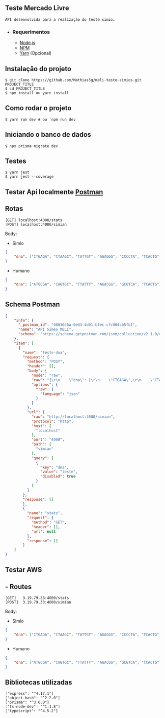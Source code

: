 ## Teste Mercado Livre

    API desenvolvida para a realização do teste simio.

- ### Requerimentos
    - [Node.js](https://nodejs.org/)
    - [NPM](https://npmjs.org/) 
    - [Yarn](https://yarnpkg.com/) (Opcional)

## Instalação do projeto

    $ git clone https://github.com/Mathias5g/meli-teste-simios.git PROJECT_TITLE
    $ cd PROJECT_TITLE
    $ npm install ou yarn install

## Como rodar o projeto
    $ yarn run dev # ou `npm run dev

## Iniciando o banco de dados 
    $ npx prisma migrate dev

## Testes
    $ yarn jest
    $ yarn jest --coverage

## Testar Api localmente [Postman](https://www.postman.com/downloads/)
## Rotas
    [GET] localhost:4000/stats
    [POST] localhost:4000/simian
Body:
- Simio
```json
{
    "dna": ["CTGAGA", "CTAAGC", "TATTGT", "AGAGGG", "CCCCTA", "TCACTG"]
}
```
- Humano
```json
{
    "dna": ["ATGCGA", "CAGTGC", "TTATTT", "AGACGG", "GCGTCA", "TCACTG"]
}
```

## Schema Postman
```json
{
	"info": {
      "_postman_id": "9883646a-0e43-4d01-bfec-cfc004cb5fb1",
      "name": "API Simeo MELI",
      "schema": "https://schema.getpostman.com/json/collection/v2.1.0/collection.json"
	},
	"item": [
      {
        "name": "teste-dna",
        "request": {
          "method": "POST",
          "header": [],
          "body": {
            "mode": "raw",
            "raw": "{\r\n    \"dna\": [\r\n    \"CTGAGA\",\r\n    \"CTAAGC\",\r\n    \"TATTGT\",\r\n    \"AGAGGG\",\r\n    \"CCCCTA\",\r\n    \"TCACTG\"\r\n]\r\n}",
            "options": {
              "raw": {
                "language": "json"
              }
            }
          },
          "url": {
            "raw": "http://localhost:4000/simian",
            "protocol": "http",
            "host": [
              "localhost"
            ],
            "port": "4000",
            "path": [
              "simian"
            ],
            "query": [
              {
                "key": "dna",
                "value": "teste",
                "disabled": true
              }
            ]
          }
        },
        "response": []
		},
		{
          "name": "stats",
          "request": {
            "method": "GET",
            "header": [],
            "url": null
          },
          "response": []
		}
	]
}
```

## Testar AWS
## - Routes
	[GET]	3.19.79.33:4000/stats
	[POST]	3.19.79.33:4000/simian
Body:
- Simio
```json
{
    "dna": ["CTGAGA", "CTAAGC", "TATTGT", "AGAGGG", "CCCCTA", "TCACTG"]
}
```
- Humano
```json
{
    "dna": ["ATGCGA", "CAGTGC", "TTATTT", "AGACGG", "GCGTCA", "TCACTG"]
}
```

## Bibliotecas utilizadas
    ["express": "^4.17.1"]
    ["object-hash": "^2.2.0"]
    ["prisma": "^3.6.0"]
    ["ts-node-dev": "^1.1.8"]
    ["typescript": "^4.5.2"]
